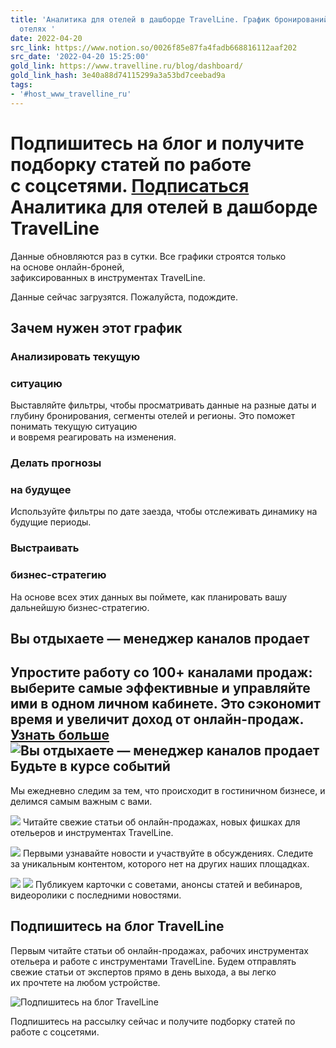 ```yaml
---
title: 'Аналитика для отелей в дашборде TravelLine. График бронирований и отмен в
  отелях '
date: 2022-04-20
src_link: https://www.notion.so/0026f85e87fa4fadb668816112aaf202
src_date: '2022-04-20 15:25:00'
gold_link: https://www.travelline.ru/blog/dashboard/
gold_link_hash: 3e40a88d74115299a3a53bd7ceebad9a
tags:
- '#host_www_travelline_ru'
---
```



**Подпишитесь на блог** и получите 
подборку статей по работе с соцсетями.
[Подписаться](#subscribe)
Аналитика для отелей в дашборде TravelLine
==========================================



 Данные обновляются раз в сутки. Все графики строятся только на основе онлайн-броней,   
зафиксированных в инструментах TravelLine.
 

 Данные сейчас загрузятся. Пожалуйста, подождите.
 
  
  
  

Зачем нужен этот график
-----------------------


### Анализировать текущую


### ситуацию

Выставляйте фильтры, чтобы просматривать данные на разные даты и глубину бронирования, сегменты отелей и регионы. Это поможет понимать текущую ситуацию   
и вовремя реагировать на изменения.
 
### Делать прогнозы


### на будущее

Используйте фильтры по дате заезда, чтобы отслеживать динамику на будущие периоды.
 
### Выстраивать


### бизнес-стратегию

На основе всех этих данных вы поймете, как планировать вашу дальнейшую бизнес-стратегию.
 
Вы отдыхаете — менеджер каналов продает
---------------------------------------



 Упростите работу со 100+ каналами продаж: выберите самые эффективные и управляйте ими в одном личном кабинете. Это сэкономит время и увеличит доход от онлайн-продаж. 
[Узнать больше](https://www.travelline.ru/products/channel-manager/?utm_source=infoblock_portal&utm_medium=banner&utm_campaign=chm)
![](/upload/resize_cache/iblock/b31/560_343_2/freepic-businesswoman_standing_outside_with_laptop_and_coffee-2.png "Вы отдыхаете — менеджер каналов продает")
Будьте в курсе событий
----------------------


Мы ежедневно следим за тем, что происходит в гостиничном бизнесе, и делимся самым важным с вами.


[![](/bitrix/templates/travelline2/src/icons/dashboard/Blog.svg)](/blog/)
Читайте свежие статьи об онлайн-продажах, новых фишках для отельеров и инструментах TravelLine.
 
[![](/bitrix/templates/travelline2/src/icons/dashboard/Telegram.svg)](https://t.me/travelline_news)
Первыми узнавайте новости и участвуйте в обсуждениях. Следите за уникальным контентом, которого нет на других наших площадках.
 
[![](/bitrix/templates/travelline2/src/icons/dashboard/OK_color.svg)](https://ok.ru/travelline)
[![](/bitrix/templates/travelline2/src/icons/dashboard/VK_color.svg)](https://vk.com/travelline_ru)
Публикуем карточки с советами, анонсы статей и вебинаров, видеоролики с последними новостями.
 
Подпишитесь на блог TravelLine
------------------------------



 Первым читайте статьи об онлайн-продажах, рабочих инструментах отельера и работе с инструментами TravelLine.
 Будем отправлять свежие статьи от экспертов прямо в день выхода, а вы легко их прочтете на любом устройстве.
 
![](/upload/images/blog/subscribe_social_icons.png "Подпишитесь на блог TravelLine")

 Подпишитесь на рассылку сейчас и получите подборку статей по работе с соцсетями.